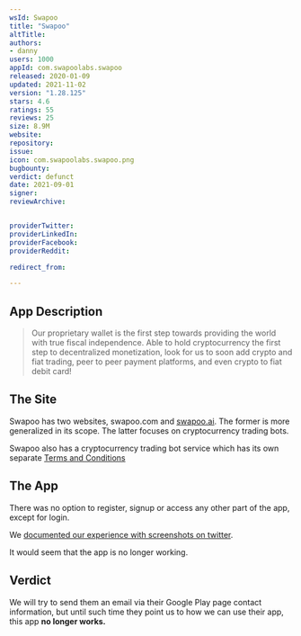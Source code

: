 ```yaml
---
wsId: Swapoo
title: "Swapoo"
altTitle:
authors:
- danny
users: 1000
appId: com.swapoolabs.swapoo
released: 2020-01-09
updated: 2021-11-02
version: "1.28.125"
stars: 4.6
ratings: 55
reviews: 25
size: 8.9M
website:
repository:
issue:
icon: com.swapoolabs.swapoo.png
bugbounty:
verdict: defunct
date: 2021-09-01
signer:
reviewArchive:


providerTwitter:
providerLinkedIn:
providerFacebook:
providerReddit:

redirect_from:

---
```



## App Description

> Our proprietary wallet is the first step towards providing the world with true fiscal independence. Able to hold cryptocurrency the first step to decentralized monetization, look for us to soon add crypto and fiat trading, peer to peer payment platforms, and even crypto to fiat debit card!

## The Site

Swapoo has two websites, swapoo.com and [swapoo.ai](https://swapoo.ai/). The former is more generalized in its scope. The latter focuses on cryptocurrency trading bots.

Swapoo also has a cryptocurrency trading bot service which has its own separate [Terms and Conditions](https://swapoo.com/bots-terms-and-conditions)

## The App

There was no option to register, signup or access any other part of the app, except for login.

We [documented our experience with screenshots on twitter](https://twitter.com/BitcoinWalletz/status/1456535224880222212).

It would seem that the app is no longer working.

## Verdict

We will try to send them an email via their Google Play page contact information, but until such time they point us to how we can use their app, this app **no longer works.**
